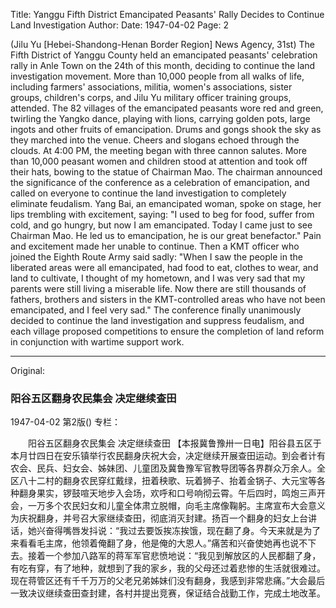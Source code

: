 Title: Yanggu Fifth District Emancipated Peasants' Rally Decides to Continue Land Investigation
Author:
Date: 1947-04-02
Page: 2

(Jilu Yu [Hebei-Shandong-Henan Border Region] News Agency, 31st) The Fifth District of Yanggu County held an emancipated peasants' celebration rally in Anle Town on the 24th of this month, deciding to continue the land investigation movement. More than 10,000 people from all walks of life, including farmers' associations, militia, women's associations, sister groups, children's corps, and Jilu Yu military officer training groups, attended. The 82 villages of the emancipated peasants wore red and green, twirling the Yangko dance, playing with lions, carrying golden pots, large ingots and other fruits of emancipation. Drums and gongs shook the sky as they marched into the venue. Cheers and slogans echoed through the clouds. At 4:00 PM, the meeting began with three cannon salutes. More than 10,000 peasant women and children stood at attention and took off their hats, bowing to the statue of Chairman Mao. The chairman announced the significance of the conference as a celebration of emancipation, and called on everyone to continue the land investigation to completely eliminate feudalism. Yang Bai, an emancipated woman, spoke on stage, her lips trembling with excitement, saying: "I used to beg for food, suffer from cold, and go hungry, but now I am emancipated. Today I came just to see Chairman Mao. He led us to emancipation, he is our great benefactor." Pain and excitement made her unable to continue. Then a KMT officer who joined the Eighth Route Army said sadly: "When I saw the people in the liberated areas were all emancipated, had food to eat, clothes to wear, and land to cultivate, I thought of my hometown, and I was very sad that my parents were still living a miserable life. Now there are still thousands of fathers, brothers and sisters in the KMT-controlled areas who have not been emancipated, and I feel very sad." The conference finally unanimously decided to continue the land investigation and suppress feudalism, and each village proposed competitions to ensure the completion of land reform in conjunction with wartime support work.



<hr /> 

Original: 


### 阳谷五区翻身农民集会  决定继续查田

1947-04-02
第2版()
专栏：

　　阳谷五区翻身农民集会
    决定继续查田
    【本报冀鲁豫卅一日电】阳谷县五区于本月廿四日在安乐镇举行农民翻身庆祝大会，决定继续开展查田运动。到会者计有农会、民兵、妇女会、姊妹团、儿童团及冀鲁豫军官教导团等各界群众万余人。全区八十二村的翻身农民穿红戴绿，扭着秧歌、玩着狮子、抬着金锅子、大元宝等各种翻身果实，锣鼓喧天地步入会场，欢呼和口号响彻云霄。午后四时，鸣炮三声开会，一万多个农民妇女和儿童全体肃立脱帽，向毛主席像鞠躬。主席宣布大会意义为庆祝翻身，并号召大家继续查田，彻底消灭封建。扬百一个翻身的妇女上台讲话，她兴奋得嘴唇发抖说：“我过去要饭挨冻挨饿，现在翻了身。今天来就是为了来看看毛主席，他领着俺翻了身，他是俺的大恩人。”痛苦和兴奋使她再也说不下去。接着一个参加八路军的蒋军军官悲愤地说：“我见到解放区的人民都翻了身，有吃有穿，有了地种，就想到了我的家乡，我的父母还过着悲惨的生活就很难过。现在蒋管区还有千千万万的父老兄弟姊妹们没有翻身，我感到非常悲痛。”大会最后一致决议继续查田查封建，各村并提出竞赛，保证结合战勤工作，完成土地改革。
